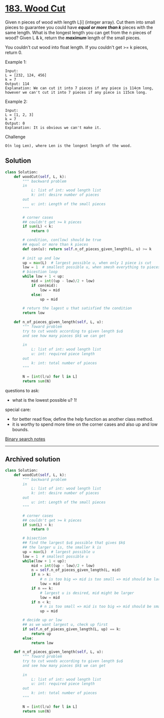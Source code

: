 # [183. Wood Cut](https://www.lintcode.com/problem/wood-cut/description)
Given n pieces of wood with length L[i] (integer array). Cut them into small pieces to guarantee you could have ***equal or more than k*** pieces with the same length. What is the longest length you can get from the n pieces of wood? Given L & k, return the ***maximum*** length of the small pieces.

You couldn't cut wood into float length. If you couldn't get >= k pieces, return 0.

Example 1:
```
Input:
L = [232, 124, 456]
k = 7
Output: 114
Explanation: We can cut it into 7 pieces if any piece is 114cm long, however we can't cut it into 7 pieces if any piece is 115cm long.
```

Example 2:
```
Input:
L = [1, 2, 3]
k = 7
Output: 0
Explanation: It is obvious we can't make it.
```

Challenge
```
O(n log Len), where Len is the longest length of the wood.
```

## Solution
```python
class Solution:
    def woodCut(self, L, k):
        """ backward problem
        in
            L: list of int: wood length list
            k: int: desire number of pieces
        out
            u: int: Length of the small pieces
        """ 

        # corner cases
        ## couldn't get >= k pieces
        if sum(L) < k:
            return 0

        # condition, con(low) should be true
        ## equal or more than k pieces
        def con(u): return self.n_of_pieces_given_length(L, u) >= k
        
        # init up and low
        up = max(L)  # largest possible u, when only 1 piece is cut
        low = 1  # smallest possible u, when smesh everything to pieces
        # bicestion loop
        while low + 1 < up:
            mid = int((up - low)/2 + low)
            if con(mid):
                low = mid
            else:
                up = mid
        
        # return the lagest u that satisfied the condition
        return low
        
    def n_of_pieces_given_length(self, L, u):
        """ foward problem 
        try to cut woods according to given length $u$
        and see how many pieces $k$ we can get
        
        in
            L: list of int: wood length list
            u: int: required piece length
        out
            k: int: total number of pieces
        """
        
        N = [int(l/u) for l in L]
        return sum(N)
```
questions to ask:
- what is the lowest possible u? 1!

special care:
- for better read flow, define the help function as another class method.
- it is worthy to spend more time on the corner cases and also up and low bounds.

[Binary search notes](readme.md#Binary-search)

---

## Archived solution

```python
class Solution:
    def woodCut(self, L, k):
        """ backward problem
        in
            L: list of int: wood length list
            k: int: desire number of pieces
        out
            u: int: Length of the small pieces
        """ 

        # corner cases
        ## couldn't get >= k pieces
        if sum(L) < k:
            return 0

        # bisection
        ## find the largest $u$ possible that gives $k$
        ## the larger u is, the smaller k is
        up = max(L)  # largest possible u
        low = 1  # smallest possible u
        while(low + 1 < up):
            mid = int((up - low)/2 + low)
            n = self.n_of_pieces_given_length(L, mid)
            if n > k:
                # n is too big => mid is too small => mid should be larger
                low = mid
            if n == k:
                # largest u is desired, mid might be larger
                low = mid
            if n < k:
                # n is too small => mid is too big => mid should be smaller
                up = mid

        # decide up or low
        ## as we want largest u, check up first
        if self.n_of_pieces_given_length(L, up) == k:
            return up
        else:
            return low
        
    def n_of_pieces_given_length(self, L, u):
        """ foward problem 
        try to cut woods according to given length $u$
        and see how many pieces $k$ we can get
        
        in
            L: list of int: wood length list
            u: int: required piece length
        out
            k: int: total number of pieces
        """
        
        N = [int(l/u) for l in L]
        return sum(N)   
```